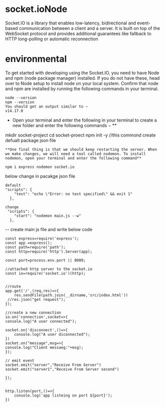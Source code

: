 # socket.ioNode
Socket.IO is a library that enables low-latency, bidirectional and event-based communication between a client and a server. It is built on top of the WebSocket protocol and provides additional guarantees like fallback to HTTP long-polling or automatic reconnection
# environmental
To get started with developing using the Socket.IO, you need to have Node and npm (node package manager) installed. If you do not have these, head over to Node setup to install node on your local system. Confirm that node and npm are installed by running the following commands in your terminal.
```
node --version
npm --version
You should get an output similar to −
v14.17.0

```
 - Open your terminal and enter the following in your terminal to create a new folder and enter the following commands − **

 mkdir socket-project
 cd socket-proect
 npm init -y //this commond create defualt package json file  

	**One final thing is that we should keep restarting the server. When we make changes, we will need a tool called nodemon. To install nodemon, open your terminal and enter the following command**

```
npm i express nodemon socket.io

```
below change in pacakge json file
```
default
"scripts": {
    "test": "echo \"Error: no test specified\" && exit 1"
  },
 
change
 "scripts": {
    "start": "nodemon main.js --w"
  },

```
-- create main js file and write below code 

```
const express=require('express');
const app =express();
const path=require('path');
const http=require('http').Server(app);

const port=process.env.port || 8080;

//attached http server to the socket.io
const io=require('socket.io')(http);


//route
app.get('/',(req,res)=>{
    res.sendFile(path.join(__dirname,'src/index.html'))
 //res.json("get request");
});

//create a new connection
io.on('connection',socket=>{
console.log("A user connected");

socket.on('disconnect',()=>{
    console.log("A user diconnected");
})
socket.on("message",msg=>{
console.log("Client messaeg:"+msg);
});

// emit event
socket.emit("server","Receive From Server")
socket.emit("server1","Receive From Server second")

});


http.listen(port,()=>{
    console.log('app listeing on port ${port}');
})

```


